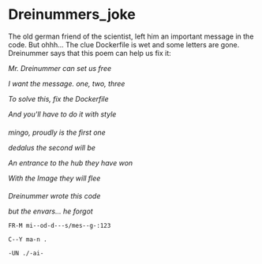 # Dreinummers_joke

The old german friend of the scientist, left him an important message in the code. 
But ohhh... The clue Dockerfile is wet and some letters are gone.
Dreinummer says that this poem can help us fix it:

_Mr. Dreinummer can set us free_

_I want the message. one, two, three_

_To solve this, fix the Dockerfile_

_And you'll have to do it with style_

####

_mingo, proudly is the first one_

_dedalus the second will be_

_An entrance to the hub they have won_

_With the Image they will flee_

####

_Dreinummer wrote this code_

_but the envars... he forgot_

```
FR-M mi--od-d---s/mes--g-:123

C--Y ma-n .

-UN ./-ai-
```
